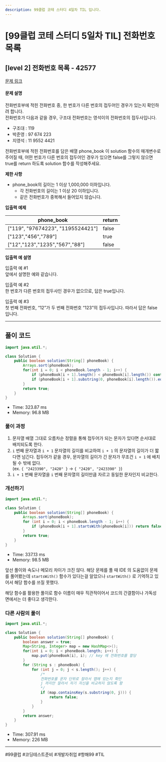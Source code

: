 ```yaml
---
description: 99클럽 코테 스터디 4일차 TIL 입니다.
---
```


# \[99클럽 코테 스터디 5일차 TIL]  전화번호 목록

## \[level 2] 전화번호 목록 - 42577

[문제 링크](https://school.programmers.co.kr/learn/courses/30/lessons/42577)

#### 문제 설명

전화번호부에 적힌 전화번호 중, 한 번호가 다른 번호의 접두어인 경우가 있는지 확인하려 합니다.\
전화번호가 다음과 같을 경우, 구조대 전화번호는 영석이의 전화번호의 접두사입니다.

* 구조대 : 119
* 박준영 : 97 674 223
* 지영석 : 11 9552 4421

전화번호부에 적힌 전화번호를 담은 배열 phone\_book 이 solution 함수의 매개변수로 주어질 때, 어떤 번호가 다른 번호의 접두어인 경우가 있으면 false를 그렇지 않으면 true를 return 하도록 solution 함수를 작성해주세요.

**제한 사항**

* phone\_book의 길이는 1 이상 1,000,000 이하입니다.
  * 각 전화번호의 길이는 1 이상 20 이하입니다.
  * 같은 전화번호가 중복해서 들어있지 않습니다.

**입출력 예제**

| phone\_book                        | return |
| ---------------------------------- | ------ |
| \["119", "97674223", "1195524421"] | false  |
| \["123","456","789"]               | true   |
| \["12","123","1235","567","88"]    | false  |

**입출력 예 설명**

입출력 예 #1\
앞에서 설명한 예와 같습니다.

입출력 예 #2\
한 번호가 다른 번호의 접두사인 경우가 없으므로, 답은 true입니다.

입출력 예 #3\
첫 번째 전화번호, “12”가 두 번째 전화번호 “123”의 접두사입니다. 따라서 답은 false입니다.

***

## 풀이 코드

```java
import java.util.*;

class Solution {
    public boolean solution(String[] phoneBook) {
        Arrays.sort(phoneBook);
        for(int i = 0; i < phoneBook.length - 1; i++) {
            if (phoneBook[i + 1].length() < phoneBook[i].length()) continue;
            if (phoneBook[i + 1].substring(0, phoneBook[i].length()).equals(phoneBook[i])) return false;
        }
        return true;
    }
}
```

* Time: 323.87 ms
* Memory: 96.8 MB

### 풀이 과정

1. 문자열 배열 그대로 오름차순 정렬을 통해 접두어가 되는 문자가 있다면 순서대로 배치되도록 한다.
2. `i` 번째 문자열과 `i + 1` 문자열의 길이를 비교하여 `i + 1` 의 문자열의 길이가 더 짧다면 넘긴다. 접두어가 같을 경우, 문자열의 길이가 긴 문자가 무조건 `i + 1` 에 배치될 수 밖에 없다.\
   (ex. `{ "2423390", "2420" }` -> `{ "2420", "2423390" }`)
3. `i + 1` 번째 문자열을 `i` 번째 문자열의 길이만큼 자르고 동일한 문자인지 비교한다.

### 개선하기

```java
import java.util.*;

class Solution {
    public boolean solution(String[] phoneBook) {
        Arrays.sort(phoneBook);
        for (int i = 0; i < phoneBook.length - 1; i++) {
            if (phoneBook[i + 1].startsWith(phoneBook[i])) return false;
        }
        return true;
    }
}
```

* Time: 337.13 ms
* Memory: 98.5 MB

앞선 풀이와 속도나 메모리 차이가 크진 않다. 해당 문제를 풀 때 IDE 의 도움없이 문제를 풀어봤는데 `startsWith()` 함수가 있다는걸 알았으나 `startWith()` 로 기억하고 있어서 해당 함수를 쓰질 못했다.

해당 함수를 활용한 풀이로 함수 이름이 매우 직관적이어서 코드의 간결함이나 가독성 면에서는 더 좋다고 생각한다.

### 다른 사람의 풀이

```java
import java.util.*;

class Solution {
    public boolean solution(String[] phoneBook) {
        boolean answer = true;
        Map<String, Integer> map = new HashMap<>();
        for(int i = 0; i < phoneBook.length; i++) {
            map.put(phoneBook[i], i); // key 에 전화번호를 할당
        }
        for (String s : phoneBook) {
            for (int j = 0; j < s.length(); j++) {
                /*
                전화번호를 문자 단위로 잘라서 맵에 있는지 확인
                j 까지만 잘라서 자기 자신을 비교하지 않도록 함
                */
                if (map.containsKey(s.substring(0, j))) {
                    return false;
                }
            }
        }
        return answer;
    }
}
```

* Time: 307.91 ms
* Memory: 226 MB



***

\#99클럽 #코딩테스트준비 #개발자취업 #항해99 #TIL

